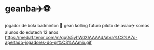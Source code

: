 # geanba✈️⚽
jogador de bola
badminton 🏸
gean kolling
futuro piloto de aviao✈️
somos alunos do edutech
12 anos
![]()https://media1.tenor.com/m/gq0s5yhWdXIAAAAd/abra%C3%A7o-apertado-jogadores-do-gr%C3%AAmio.gif
